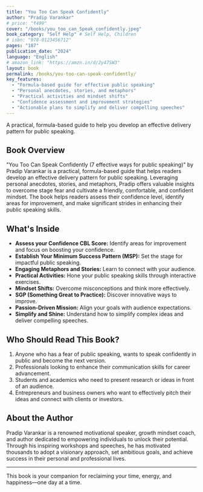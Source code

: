 ```yaml
---
title: "You Too Can Speak Confidently"
author: "Pradip Varankar"
# price: "₹499"
cover: "/books/you_too_can_Speak_confidently.jpeg"
book_category: "Self Help" # Self Help, Children
# isbn: "978-0123456712"
pages: "187"
publication_date: "2024"
language: "English"
# amazon_link: "https://amzn.in/d/2y47SW3"
layout: book
permalink: /books/you-too-can-speak-confidently/
key_features:
  - "Formula-based guide for effective public speaking"
  - "Personal anecdotes, stories, and metaphors"
  - "Practical activities and mindset shifts"
  - "Confidence assessment and improvement strategies"
  - "Actionable plans to simplify and deliver compelling speeches"
---
```


A practical, formula-based guide to help you develop an effective delivery pattern for public speaking.

## Book Overview

"You Too Can Speak Confidently (7 effective ways for public speaking)" by Pradip Varankar is a practical, formula-based guide that helps readers develop an effective delivery pattern for public speaking. Leveraging personal anecdotes, stories, and metaphors, Pradip offers valuable insights to overcome stage fear and cultivate a friendly, comfortable, and confident mindset. The book helps readers assess their confidence level, identify areas for improvement, and make significant strides in enhancing their public speaking skills.

## What's Inside

- **Assess your Confidence CBL Score:** Identify areas for improvement and focus on boosting your confidence.
- **Establish Your Minimum Success Pattern (MSP):** Set the stage for impactful public speaking.
- **Engaging Metaphors and Stories:** Learn to connect with your audience.
- **Practical Activities:** Hone your public speaking skills through interactive exercises.
- **Mindset Shifts:** Overcome misconceptions and think more effectively.
- **SGP (Something Great to Practice):** Discover innovative ways to improve.
- **Passion-Driven Mission:** Align your goals with audience expectations.
- **Simplify and Shine:** Understand how to simplify complex ideas and deliver compelling speeches.

## Who Should Read This Book?

1. Anyone who has a fear of public speaking, wants to speak confidently in public and become the next version.
2. Professionals looking to enhance their communication skills for career advancement.
3. Students and academics who need to present research or ideas in front of an audience.
4. Entrepreneurs and business owners who want to effectively pitch their ideas and connect with clients or investors.

## About the Author

Pradip Varankar is a renowned motivational speaker, growth mindset coach, and author dedicated to empowering individuals to unlock their potential. Through his inspiring workshops and speeches, he has motivated thousands to adopt a visionary approach, set ambitious goals, and achieve success in their personal and professional lives.

<!-- ## Praise for "Where Is My Me Time?"

> "A practical guide for anyone who feels lost in the hustle. Chauhan's advice is both relatable and actionable."
> — The Self Help Review

> "This book helped me find time for myself and improve my relationships at home and work."
> — Prashanta, Reader -->

<!-- ## Table of Contents

1. Introduction -->

---

This book is your companion for reclaiming your time, energy, and happiness—one day at a time.